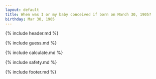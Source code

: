 ```yaml
---
layout: default
title: When was I or my baby conceived if born on March 30, 1905?
birthday: Mar 30, 1905
---
```


{% include header.md %}

{% include guess.md %}

{% include calculate.md %}

{% include safety.md %}

{% include footer.md %}



